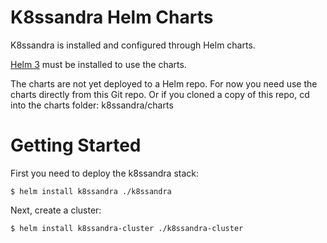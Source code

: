 # K8ssandra Helm Charts
K8ssandra is installed and configured through Helm charts.

[Helm 3](https://helm.sh/) must be installed to use the charts.

The charts are not yet deployed to a Helm repo. For now you need use the charts directly from this Git repo.
Or if you cloned a copy of this repo, cd into the charts folder: k8ssandra/charts

# Getting Started
First you need to deploy the k8ssandra stack:

```
$ helm install k8ssandra ./k8ssandra
```

Next, create a cluster:

```
$ helm install k8ssandra-cluster ./k8ssandra-cluster
```
